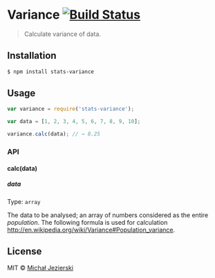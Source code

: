 # Variance [![Build Status](https://travis-ci.org/msn0/stats-variance.svg?branch=master)](http://travis-ci.org/msn0/stats-variance)

> Calculate variance of data.

## Installation

```sh
$ npm install stats-variance
```

## Usage

```js
var variance = require('stats-variance');

var data = [1, 2, 3, 4, 5, 6, 7, 8, 9, 10];

variance.calc(data); // → 8.25
```

### API

#### calc(data)

##### data

Type: `array`

The data to be analysed; an array of numbers considered as the entire *population*. The following formula is used for calculation http://en.wikipedia.org/wiki/Variance#Population_variance.

## License
MIT &copy; [Michał Jezierski](https://pl.linkedin.com/in/jezierskimichal)
